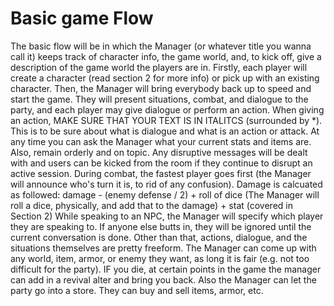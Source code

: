 # Basic game Flow

The basic flow will be in which the Manager (or whatever title you wanna call it) keeps track of character info, the game world, and, to kick off, give a description of the game world the players are in. Firstly, each player will create a character (read section 2 for more info) or pick up with an existing character. Then, the Manager will bring everybody back up to speed and start the game. They will present situations, combat, and dialogue to the party, and each player may give dialogue or perform an action. When giving an action, MAKE SURE THAT YOUR TEXT IS IN ITALITCS (surrounded by *). This is to be sure about what is dialogue and what is an action or attack. At any time you can ask the Manager what your current stats and items are. Also, remain orderly and on topic. Any disruptive messages will be dealt with and users can be kicked from the room if they continue to disrupt an active session. During combat, the fastest player goes first (the Manager will announce who's turn it is, to rid of any confusion). Damage is calcuated as followed: damage - (enemy defense / 2) + roll of dice (The Manager will roll a dice, physically, and add that to the damage) + stat (covered in Section 2) While speaking to an NPC, the Manager will specify which player they are speaking to. If anyone else butts in, they will be ignored until the current conversation is done. Other than that, actions, dialogue, and the situations themselves are pretty freeform. The Manager can come up with any world, item, armor, or enemy they want, as long it is fair (e.g. not too difficult for the party). IF you die, at certain points in the game the manager can add in a revival alter and bring you back. Also the Manager can let the party go into a store. They can buy and sell items, armor, etc.